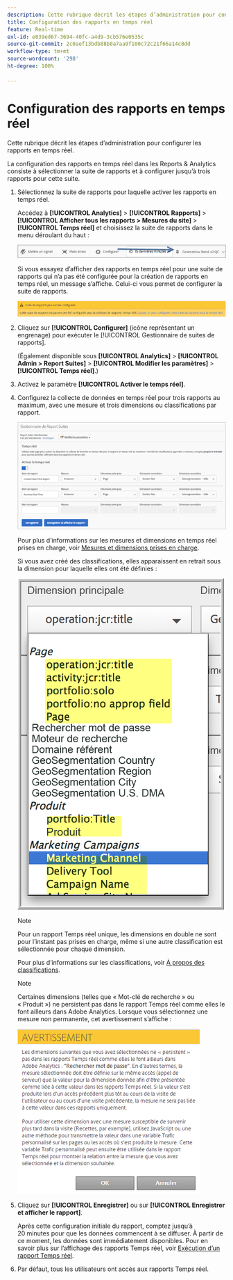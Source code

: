 ```yaml
---
description: Cette rubrique décrit les étapes d’administration pour configurer les rapports en temps réel.
title: Configuration des rapports en temps réel
feature: Real-time
exl-id: e039ed67-3694-40fc-a4d9-3cb576e0535c
source-git-commit: 2c0aef13bdb88b0a7aa9f100c72c21f66a14c8dd
workflow-type: tm+mt
source-wordcount: '298'
ht-degree: 100%

---
```


# Configuration des rapports en temps réel

Cette rubrique décrit les étapes d’administration pour configurer les rapports en temps réel.

La configuration des rapports en temps réel dans les Reports &amp; Analytics consiste à sélectionner la suite de rapports et à configurer jusqu’à trois rapports pour cette suite.

1. Sélectionnez la suite de rapports pour laquelle activer les rapports en temps réel.

   Accédez à **[!UICONTROL Analytics]** > **[!UICONTROL Rapports]** > **[!UICONTROL Afficher tous les rapports > Mesures du site]** > **[!UICONTROL Temps réel]** et choisissez la suite de rapports dans le menu déroulant du haut :

   ![](assets/report_suite_selector.png)

   Si vous essayez d’afficher des rapports en temps réel pour une suite de rapports qui n’a pas été configurée pour la création de rapports en temps réel, un message s’affiche. Celui-ci vous permet de configurer la suite de rapports.

   ![](assets/rep_suite_not_set_up.png)

1. Cliquez sur **[!UICONTROL Configurer]** (icône représentant un engrenage) pour exécuter le [!UICONTROL Gestionnaire de suites de rapports].

   (Également disponible sous **[!UICONTROL Analytics]** > **[!UICONTROL Admin > Report Suites]** > **[!UICONTROL Modifier les paramètres]** > **[!UICONTROL Temps réel]**.)

1. Activez le paramètre **[!UICONTROL Activer le temps réel]**.
1. Configurez la collecte de données en temps réel pour trois rapports au maximum, avec une mesure et trois dimensions ou classifications par rapport.

   ![](assets/real_time_admin.png)

   Pour plus d’informations sur les mesures et dimensions en temps réel prises en charge, voir [Mesures et dimensions prises en charge](/help/admin/admin/realtime/realtime-metrics.md).

   Si vous avez créé des classifications, elles apparaissent en retrait sous la dimension pour laquelle elles ont été définies :

   ![](assets/classifications.png)

   >[!NOTE]
   >
   >Pour un rapport Temps réel unique, les dimensions en double ne sont pour l’instant pas prises en charge, même si une autre classification est sélectionnée pour chaque dimension.

   Pour plus d’informations sur les classifications, voir [À propos des classifications](/help/components/classifications/c-classifications.md).

   >[!NOTE]
   >
   >Certaines dimensions (telles que « Mot-clé de recherche » ou « Produit ») ne persistent pas dans le rapport Temps réel comme elles le font ailleurs dans Adobe Analytics. Lorsque vous sélectionnez une mesure non permanente, cet avertissement s’affiche :

   ![](assets/warning_dimensions.png)

1. Cliquez sur **[!UICONTROL Enregistrer]** ou sur **[!UICONTROL Enregistrer et afficher le rapport]**.

   Après cette configuration initiale du rapport, comptez jusqu’à 20 minutes pour que les données commencent à se diffuser. À partir de ce moment, les données sont immédiatement disponibles. Pour en savoir plus sur l’affichage des rapports Temps réel, voir [Exécution d’un rapport Temps réel](https://experienceleague.adobe.com/docs/analytics/analyze/reports-analytics/t-running-report-types.html?lang=fr).

1. Par défaut, tous les utilisateurs ont accès aux rapports Temps réel.
